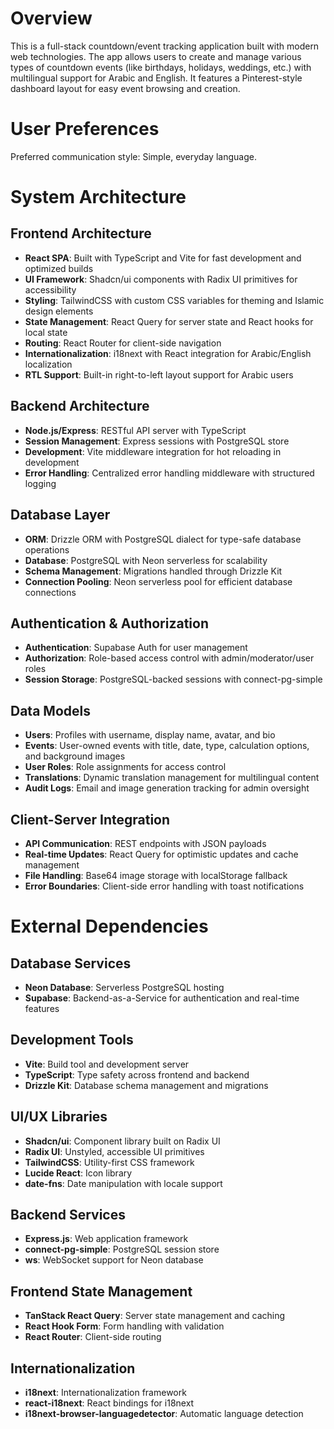 # Overview

This is a full-stack countdown/event tracking application built with modern web technologies. The app allows users to create and manage various types of countdown events (like birthdays, holidays, weddings, etc.) with multilingual support for Arabic and English. It features a Pinterest-style dashboard layout for easy event browsing and creation.

# User Preferences

Preferred communication style: Simple, everyday language.

# System Architecture

## Frontend Architecture
- **React SPA**: Built with TypeScript and Vite for fast development and optimized builds
- **UI Framework**: Shadcn/ui components with Radix UI primitives for accessibility
- **Styling**: TailwindCSS with custom CSS variables for theming and Islamic design elements
- **State Management**: React Query for server state and React hooks for local state
- **Routing**: React Router for client-side navigation
- **Internationalization**: i18next with React integration for Arabic/English localization
- **RTL Support**: Built-in right-to-left layout support for Arabic users

## Backend Architecture
- **Node.js/Express**: RESTful API server with TypeScript
- **Session Management**: Express sessions with PostgreSQL store
- **Development**: Vite middleware integration for hot reloading in development
- **Error Handling**: Centralized error handling middleware with structured logging

## Database Layer
- **ORM**: Drizzle ORM with PostgreSQL dialect for type-safe database operations  
- **Database**: PostgreSQL with Neon serverless for scalability
- **Schema Management**: Migrations handled through Drizzle Kit
- **Connection Pooling**: Neon serverless pool for efficient database connections

## Authentication & Authorization
- **Authentication**: Supabase Auth for user management
- **Authorization**: Role-based access control with admin/moderator/user roles
- **Session Storage**: PostgreSQL-backed sessions with connect-pg-simple

## Data Models
- **Users**: Profiles with username, display name, avatar, and bio
- **Events**: User-owned events with title, date, type, calculation options, and background images
- **User Roles**: Role assignments for access control
- **Translations**: Dynamic translation management for multilingual content
- **Audit Logs**: Email and image generation tracking for admin oversight

## Client-Server Integration
- **API Communication**: REST endpoints with JSON payloads
- **Real-time Updates**: React Query for optimistic updates and cache management
- **File Handling**: Base64 image storage with localStorage fallback
- **Error Boundaries**: Client-side error handling with toast notifications

# External Dependencies

## Database Services
- **Neon Database**: Serverless PostgreSQL hosting
- **Supabase**: Backend-as-a-Service for authentication and real-time features

## Development Tools
- **Vite**: Build tool and development server
- **TypeScript**: Type safety across frontend and backend
- **Drizzle Kit**: Database schema management and migrations

## UI/UX Libraries
- **Shadcn/ui**: Component library built on Radix UI
- **Radix UI**: Unstyled, accessible UI primitives
- **TailwindCSS**: Utility-first CSS framework
- **Lucide React**: Icon library
- **date-fns**: Date manipulation with locale support

## Backend Services
- **Express.js**: Web application framework
- **connect-pg-simple**: PostgreSQL session store
- **ws**: WebSocket support for Neon database

## Frontend State Management
- **TanStack React Query**: Server state management and caching
- **React Hook Form**: Form handling with validation
- **React Router**: Client-side routing

## Internationalization
- **i18next**: Internationalization framework
- **react-i18next**: React bindings for i18next
- **i18next-browser-languagedetector**: Automatic language detection